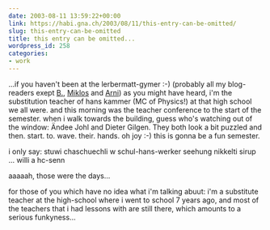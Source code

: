 ```yaml
---
date: 2003-08-11 13:59:22+00:00
link: https://habi.gna.ch/2003/08/11/this-entry-can-be-omitted/
slug: this-entry-can-be-omitted
title: this entry can be omitted...
wordpress_id: 258
categories:
- work
---
```


...if you haven't been at the lerbermatt-gymer :-) (probably all my blog-readers exept [B.](http://www.bernhardseefeld.ch/), [Miklos](http://www.kozary.com/mt/) and [Arni](http://www.arnoldseefeld.com/blog/))
as you might have heard, i'm the substitution teacher of hans kammer (MC of Physics!) at that high school we all were.
and this morning was the teacher conference to the start of the semester. when i walk towards the building, guess who's watching out of the window: Ändee Johl and Dieter Gilgen. They both look a bit puzzled and then. start. to. wave. their. hands. oh joy :-)
this is gonna be a fun semester.

i only say:
stuwi chaschuechli w
schul-hans-werker
seehung
nikkelti
sirup ...
willi a
hc-senn

aaaaah, those were the days...

for those of you which have no idea what i'm talking abuut: i'm a substitute teacher at the high-school where i went to school 7 years ago, and most of the teachers that i had lessons with are still there, which amounts to a serious funkyness...